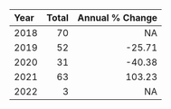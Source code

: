 |Year | Total| Annual % Change|
|:----|-----:|---------------:|
|2018 |    70|              NA|
|2019 |    52|          -25.71|
|2020 |    31|          -40.38|
|2021 |    63|          103.23|
|2022 |     3|              NA|
